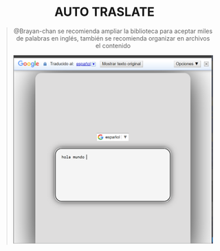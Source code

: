 <div align="center">
    
# AUTO TRASLATE

>  @Brayan-chan se recomienda ampliar la biblioteca para aceptar miles de palabras en inglés, también se recomienda organizar en archivos el contenido
>
> <img width="600" alt="image" src="preview.png">
